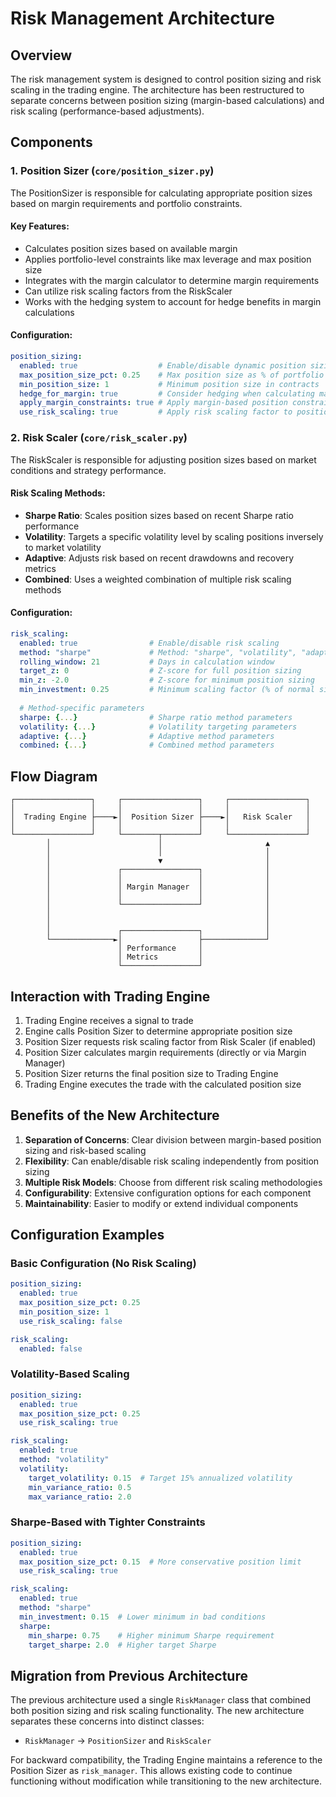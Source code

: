 # Risk Management Architecture

## Overview

The risk management system is designed to control position sizing and risk scaling in the trading engine. The architecture has been restructured to separate concerns between position sizing (margin-based calculations) and risk scaling (performance-based adjustments).

## Components

### 1. Position Sizer (`core/position_sizer.py`)

The PositionSizer is responsible for calculating appropriate position sizes based on margin requirements and portfolio constraints.

#### Key Features:
- Calculates position sizes based on available margin
- Applies portfolio-level constraints like max leverage and max position size
- Integrates with the margin calculator to determine margin requirements
- Can utilize risk scaling factors from the RiskScaler
- Works with the hedging system to account for hedge benefits in margin calculations

#### Configuration:
```yaml
position_sizing:
  enabled: true                  # Enable/disable dynamic position sizing
  max_position_size_pct: 0.25    # Max position size as % of portfolio
  min_position_size: 1           # Minimum position size in contracts
  hedge_for_margin: true         # Consider hedging when calculating margin
  apply_margin_constraints: true # Apply margin-based position constraints
  use_risk_scaling: true         # Apply risk scaling factor to position sizing
```

### 2. Risk Scaler (`core/risk_scaler.py`)

The RiskScaler is responsible for adjusting position sizes based on market conditions and strategy performance.

#### Risk Scaling Methods:
- **Sharpe Ratio**: Scales position sizes based on recent Sharpe ratio performance
- **Volatility**: Targets a specific volatility level by scaling positions inversely to market volatility
- **Adaptive**: Adjusts risk based on recent drawdowns and recovery metrics
- **Combined**: Uses a weighted combination of multiple risk scaling methods

#### Configuration:
```yaml
risk_scaling:
  enabled: true                # Enable/disable risk scaling
  method: "sharpe"             # Method: "sharpe", "volatility", "adaptive", "combined"
  rolling_window: 21           # Days in calculation window
  target_z: 0                  # Z-score for full position sizing
  min_z: -2.0                  # Z-score for minimum position sizing
  min_investment: 0.25         # Minimum scaling factor (% of normal size)
  
  # Method-specific parameters
  sharpe: {...}                # Sharpe ratio method parameters
  volatility: {...}            # Volatility targeting parameters
  adaptive: {...}              # Adaptive method parameters
  combined: {...}              # Combined method parameters
```

## Flow Diagram

```
┌─────────────────┐     ┌─────────────────┐     ┌─────────────────┐
│                 │     │                 │     │                 │
│  Trading Engine ├────►│  Position Sizer ├────►│   Risk Scaler   │
│                 │     │                 │     │                 │
└─────────────────┘     └────────┬────────┘     └─────────────────┘
        │                        │                       ▲
        │                        │                       │
        │                        ▼                       │
        │               ┌─────────────────┐              │
        │               │                 │              │
        │               │ Margin Manager  │              │
        │               │                 │              │
        │               └─────────────────┘              │
        │                                                │
        │                                                │
        │               ┌─────────────────┐              │
        └──────────────►│                 ├──────────────┘
                        │ Performance     │
                        │ Metrics         │
                        └─────────────────┘
```

## Interaction with Trading Engine

1. Trading Engine receives a signal to trade
2. Engine calls Position Sizer to determine appropriate position size
3. Position Sizer requests risk scaling factor from Risk Scaler (if enabled)
4. Position Sizer calculates margin requirements (directly or via Margin Manager)
5. Position Sizer returns the final position size to Trading Engine
6. Trading Engine executes the trade with the calculated position size

## Benefits of the New Architecture

1. **Separation of Concerns**: Clear division between margin-based position sizing and risk-based scaling
2. **Flexibility**: Can enable/disable risk scaling independently from position sizing
3. **Multiple Risk Models**: Choose from different risk scaling methodologies
4. **Configurability**: Extensive configuration options for each component
5. **Maintainability**: Easier to modify or extend individual components

## Configuration Examples

### Basic Configuration (No Risk Scaling)

```yaml
position_sizing:
  enabled: true
  max_position_size_pct: 0.25
  min_position_size: 1
  use_risk_scaling: false

risk_scaling:
  enabled: false
```

### Volatility-Based Scaling

```yaml
position_sizing:
  enabled: true
  max_position_size_pct: 0.25
  use_risk_scaling: true

risk_scaling:
  enabled: true
  method: "volatility"
  volatility:
    target_volatility: 0.15  # Target 15% annualized volatility
    min_variance_ratio: 0.5
    max_variance_ratio: 2.0
```

### Sharpe-Based with Tighter Constraints

```yaml
position_sizing:
  enabled: true
  max_position_size_pct: 0.15  # More conservative position limit
  use_risk_scaling: true

risk_scaling:
  enabled: true
  method: "sharpe"
  min_investment: 0.15  # Lower minimum in bad conditions
  sharpe:
    min_sharpe: 0.75    # Higher minimum Sharpe requirement
    target_sharpe: 2.0  # Higher target Sharpe
```

## Migration from Previous Architecture

The previous architecture used a single `RiskManager` class that combined both position sizing and risk scaling functionality. The new architecture separates these concerns into distinct classes:

- `RiskManager` → `PositionSizer` and `RiskScaler`

For backward compatibility, the Trading Engine maintains a reference to the Position Sizer as `risk_manager`. This allows existing code to continue functioning without modification while transitioning to the new architecture. 